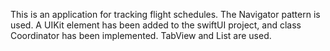 This is an application for tracking flight schedules. The Navigator pattern is used. A UIKit element has been added to the swiftUI project, and class Coordinator has been implemented. TabView and List are used.
